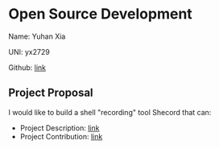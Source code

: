 # Open Source Development

Name: Yuhan Xia

UNI: yx2729

Github: [link](https://github.com/Erisae)


## Project Proposal

I would like to build a shell "recording" tool Shecord that can:

- Project Description: [link](https://github.com/Erisae/project-proposals-s2023/blob/main/project-description.md)
- Project Contribution: [link](https://github.com/Erisae/project-proposals-s2023/blob/main/project-contribution.md)


